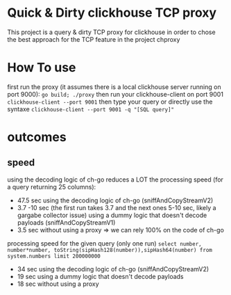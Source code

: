 # Quick & Dirty clickhouse TCP proxy
This project is a query & dirty TCP proxy for clickhouse in order to chose the best approach for the TCP feature in the project chproxy

# How To use
first run the proxy (it assumes there is a local clickhouse server running on port 9000):
`go build; ./proxy`
then run your clickhouse-client on port 9001
`clickhouse-client --port 9001`
then type your query
or directly use the syntaxe
`clickhouse-client --port 9001 -q "[SQL query]"`

# outcomes
## speed
using the decoding logic of ch-go reduces a LOT the processing speed (for a query returning 25 columns): 
* 47.5 sec using the decoding logic of ch-go (sniffAndCopyStreamV2)
* 3.7 -10 sec (the first run takes 3.7 and the next ones 5-10 sec, likely a gargabe collector issue) using a dummy logic that doesn't decode payloads (sniffAndCopyStreamV1)
* 3.5 sec without using a proxy
=> we can rely 100% on the code of ch-go


processing speed for the given query (only one run)
`select number, number*number, toString(sipHash128(number)),sipHash64(number) from system.numbers limit 200000000`
* 34 sec using the decoding logic of ch-go (sniffAndCopyStreamV2)
* 19 sec using a dummy logic that doesn't decode payloads
* 18 sec without using a proxy